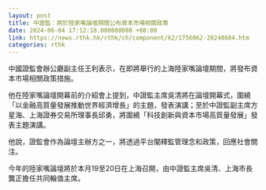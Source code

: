 ```yaml
---
layout: post
title: 中證監：將於陸家嘴論壇期間公布資本市場相關政策
date: 2024-06-04 17:12:18.000000000 +08:00
link: https://news.rthk.hk/rthk/ch/component/k2/1756062-20240604.htm
categories: rthk
---
```


中國證監會辦公廳副主任王利表示，在即將舉行的上海陸家嘴論壇期間，將發布資本市場相關政策措施。

他在陸家嘴論壇開幕前的介紹會上提到，中證監主席吳清將在論壇開幕式，圍繞「以金融高質量發展推動世界經濟增長」的主題，發表演講；至於中證監副主席方星海、上海證券交易所理事長邱勇，將圍繞「科技創新與資本市場高質量發展」發表主題演講。

他說，證監會作為論壇主辦方之一，將透過平台闡釋監管理念和政策，回應社會關注。

今年的陸家嘴論壇將於本月19至20日在上海召開，由中證監主席吳清、上海市長龔正擔任共同輪值主席。
